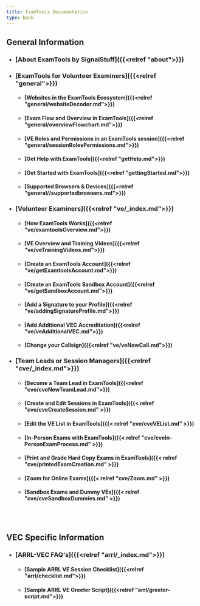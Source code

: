```yaml
---
title: ExamTools Documentation
type: book
---
```

## **General Information**

* ### [About ExamTools by SignalStuff]({{<relref "about">}})
* ### [ExamTools for Volunteer Examiners]({{<relref "general">}})
  * #### [Websites in the ExamTools Ecosystem]({{<relref "general/websiteDecoder.md">}})
  * #### [Exam Flow and Overview in ExamTools]({{<relref "general/overviewFlowchart.md">}})
  * #### [VE Roles and Permissions in an ExamTools session]({{<relref "general/sessionRolesPermissions.md">}})
  * #### [Get Help with ExamTools]({{<relref "getHelp.md">}})
  * #### [Get Started with ExamTools]({{<relref "gettingStarted.md">}})
  * #### [Supported Browsers & Devices]({{<relref "general//supportedbrowsers.md">}})
* ### [Volunteer Examiners]({{<relref "ve/_index.md">}})
  * #### [How ExamTools Works]({{<relref "ve/examtoolsOverview.md">}})
  * #### [VE Overview and Training Videos]({{<relref "ve/veTrainingVideos.md">}})
  * #### [Create an ExamTools Account]({{<relref "ve/getExamtoolsAccount.md">}})
  * #### [Create an ExamTools Sandbox Account]({{<relref "ve/getSandboxAccount.md">}})
  * #### [Add a Signature to your Profile]({{<relref "ve/addingSignatureProfile.md">}})
  * #### [Add Additional VEC Accreditation]({{<relref "ve/veAdditionalVEC.md">}})
  * #### [Change your Callsign]({{<relref "ve/veNewCall.md">}})
* ### [Team Leads or Session Managers]({{<relref "cve/_index.md">}})  
  * #### [Become a Team Lead in ExamTools]({{<relref "cve/cveNewTeamLead.md">}})
  * #### [Create and Edit Sessions in ExamTools]({{< relref "cve/cveCreateSession.md" >}})
  * #### [Edit the VE List in ExamTools]({{< relref "cve/cveVEList.md" >}})
  * #### [In-Person Exams with ExamTools]({{< relref "cve/cveIn-PersonExamProcess.md" >}})
  * #### [Print and Grade Hard Copy Exams in ExamTools]({{< relref "cve/printedExamCreation.md" >}})
  * #### [Zoom for Online Exams]({{< relref "cve/Zoom.md" >}})
  * #### [Sandbox Exams and Dummy VEs]({{< relref "cve/cveSandboxDummies.md" >}})

<br><br>
## **VEC Specific Information**
* ### [ARRL-VEC FAQ's]({{<relref "arrl/_index.md">}})
  * #### [Sample ARRL VE Session Checklist]({{<relref "arrl/checklist.md">}})
  * #### [Sample ARRL VE Greeter Script]({{<relref "arrl/greeter-script.md">}})

<br /><br />
